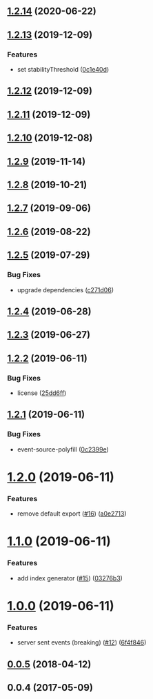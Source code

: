 ## [1.2.14](https://github.com/kei-ito/middleware-static-livereload/compare/v1.2.13...v1.2.14) (2020-06-22)



## [1.2.13](https://github.com/kei-ito/middleware-static-livereload/compare/v1.2.12...v1.2.13) (2019-12-09)


### Features

* set stabilityThreshold ([0c1e40d](https://github.com/kei-ito/middleware-static-livereload/commit/0c1e40d365bd75b68f8e3e629d6ac78e7b68b2ed))



## [1.2.12](https://github.com/kei-ito/middleware-static-livereload/compare/v1.2.11...v1.2.12) (2019-12-09)



## [1.2.11](https://github.com/kei-ito/middleware-static-livereload/compare/v1.2.10...v1.2.11) (2019-12-09)



## [1.2.10](https://github.com/kei-ito/middleware-static-livereload/compare/v1.2.9...v1.2.10) (2019-12-08)



## [1.2.9](https://github.com/kei-ito/middleware-static-livereload/compare/v1.2.8...v1.2.9) (2019-11-14)



## [1.2.8](https://github.com/kei-ito/middleware-static-livereload/compare/v1.2.7...v1.2.8) (2019-10-21)



## [1.2.7](https://github.com/kei-ito/middleware-static-livereload/compare/v1.2.6...v1.2.7) (2019-09-06)



## [1.2.6](https://github.com/kei-ito/middleware-static-livereload/compare/v1.2.5...v1.2.6) (2019-08-22)



## [1.2.5](https://github.com/kei-ito/middleware-static-livereload/compare/v1.2.4...v1.2.5) (2019-07-29)


### Bug Fixes

* upgrade dependencies ([c271d06](https://github.com/kei-ito/middleware-static-livereload/commit/c271d066910a1cee06fb5b9918cbf881ceb8e25c))



## [1.2.4](https://github.com/kei-ito/middleware-static-livereload/compare/v1.2.3...v1.2.4) (2019-06-28)



## [1.2.3](https://github.com/kei-ito/middleware-static-livereload/compare/v1.2.2...v1.2.3) (2019-06-27)



## [1.2.2](https://github.com/kei-ito/middleware-static-livereload/compare/v1.2.1...v1.2.2) (2019-06-11)


### Bug Fixes

* license ([25dd6ff](https://github.com/kei-ito/middleware-static-livereload/commit/25dd6ff3aa2d49addbc3ccbd9994f82c56836f6e))



## [1.2.1](https://github.com/kei-ito/middleware-static-livereload/compare/v1.2.0...v1.2.1) (2019-06-11)


### Bug Fixes

* event-source-polyfill ([0c2399e](https://github.com/kei-ito/middleware-static-livereload/commit/0c2399e0008840ddbb2db2725e7afc4d8d818722))



# [1.2.0](https://github.com/kei-ito/middleware-static-livereload/compare/v1.1.0...v1.2.0) (2019-06-11)


### Features

* remove default export ([#16](https://github.com/kei-ito/middleware-static-livereload/issues/16)) ([a0e2713](https://github.com/kei-ito/middleware-static-livereload/commit/a0e27138e3d7154996753156e53ee23036396e60))



# [1.1.0](https://github.com/kei-ito/middleware-static-livereload/compare/v1.0.0...v1.1.0) (2019-06-11)


### Features

* add index generator ([#15](https://github.com/kei-ito/middleware-static-livereload/issues/15)) ([03276b3](https://github.com/kei-ito/middleware-static-livereload/commit/03276b312b9ea5e44aa5d953af1bb82767d3a49a))



# [1.0.0](https://github.com/kei-ito/middleware-static-livereload/compare/v0.0.5...v1.0.0) (2019-06-11)


### Features

* server sent events (breaking) ([#12](https://github.com/kei-ito/middleware-static-livereload/issues/12)) ([6f4f846](https://github.com/kei-ito/middleware-static-livereload/commit/6f4f84687599b55818e150964b7ba91c9fdac5fb))



## [0.0.5](https://github.com/kei-ito/middleware-static-livereload/compare/v0.0.4...v0.0.5) (2018-04-12)



## 0.0.4 (2017-05-09)




